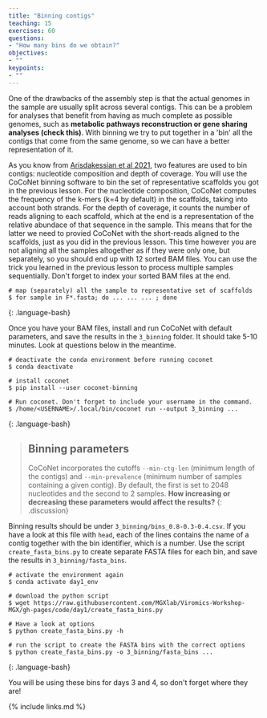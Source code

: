 ```yaml
---
title: "Binning contigs"
teaching: 15
exercises: 60
questions:
- "How many bins do we obtain?"
objectives:
- ""
keypoints:
- ""
---
```





One of the drawbacks of the assembly step is that the actual genomes in the sample
are usually split across several contigs. This can be a problem for analyses that
benefit from having as much complete as possible genomes, such as __metabolic pathways
reconstruction or gene sharing analyses (check this)__. With binning we try to
put together in a 'bin' all the contigs that come from the same genome, so we can
have a better representation of it.

As you know from [Arisdakessian et al 2021](https://academic.oup.com/bioinformatics/article/37/18/2803/6211156),
two features are used to bin contigs: nucleotide composition and depth of coverage.
You will use the CoCoNet binning software to bin the set of representative scaffolds
you got in the previous lesson. For the nucleotide composition, CoCoNet computes
the frequency of the k-mers (k=4 by default) in the scaffolds, taking into account both
strands. For the depth of coverage, it counts the number of reads aligning to each
scaffold, which at the end is a representation of the relative abundace of that
sequence in the sample. This means that for the latter we need to provied CoCoNet
with the short-reads aligned to the scaffolds, just as you did in the previous
lesson. This time however you are not aligning all the samples altogether as if they
were only one, but separately, so you should end up with 12 sorted BAM files. You
can use the trick you learned in the previous lesson to process multiple samples
sequentially. Don't forget to index your sorted BAM files at the end.

~~~
# map (separately) all the sample to representative set of scaffolds
$ for sample in F*.fasta; do ... ... ... ; done
~~~
{: .language-bash}

Once you have your BAM files, install and run CoCoNet with default parameters, and save the
results in the `3_binning` folder. It should take 5-10 minutes. Look at questions
below in the meantime.

~~~
# deactivate the conda environment before running coconet
$ conda deactivate

# install coconet
$ pip install --user coconet-binning

# Run coconet. Don't forget to include your username in the command.
$ /home/<USERNAME>/.local/bin/coconet run --output 3_binning ...
~~~
{: .language-bash}

> ## Binning parameters
> CoCoNet incorporates the cutoffs `--min-ctg-len` (minimum length of the contigs)
> and `--min-prevalence` (minimum number of samples containing a given contig). By
> default, the first is set to 2048 nucleotides and the second to 2 samples.
> __How increasing or decreasing these parameters would affect the results?__
{: .discussion}

Binning results should be under `3_binning/bins_0.8-0.3-0.4.csv`. If you have a look
at this file with `head`, each of the lines contains the name of a contig together
with the bin identifier, which is a number. Use the script `create_fasta_bins.py`
to create separate FASTA files for each bin, and save the results in `3_binning/fasta_bins`.

~~~
# activate the environment again
$ conda activate day1_env

# download the python script
$ wget https://raw.githubusercontent.com/MGXlab/Viromics-Workshop-MGX/gh-pages/code/day1/create_fasta_bins.py

# Have a look at options
$ python create_fasta_bins.py -h

# run the script to create the FASTA bins with the correct options
$ python create_fasta_bins.py -o 3_binning/fasta_bins ...
~~~
{: .language-bash}


You will be using these bins for days 3 and 4, so don't forget where they are!

{% include links.md %}
